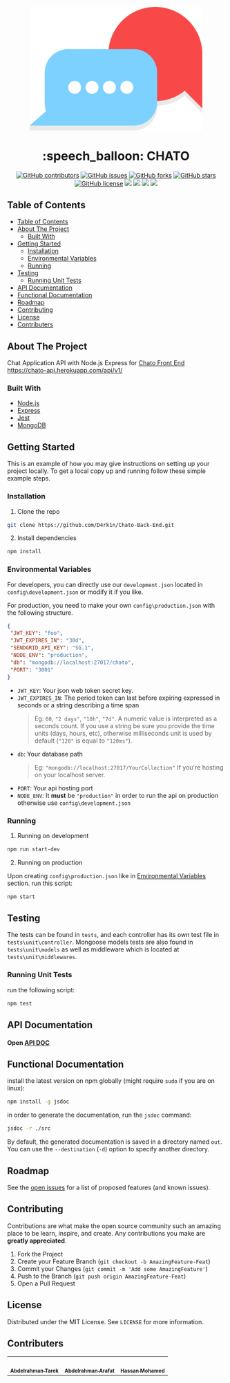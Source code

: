<p align="center">
  <a href="" rel="noopener">
 <img width=400px  src="./logo.svg" alt="Chato image"></a>
</p>


<h1 align="center"> :speech_balloon: CHATO </h1>

<div align="center">
  
  [![GitHub contributors](https://img.shields.io/github/contributors/D4rk1n/Chato-Back-End)](https://github.com/D4rk1n/Chato-Back-End/contributors)
  [![GitHub issues](https://img.shields.io/github/issues/D4rk1n/Chato-Back-End)](https://github.com/D4rk1n/Chato-Back-End/issues)
  [![GitHub forks](https://img.shields.io/github/forks/D4rk1n/Chato-Back-End)](https://github.com/D4rk1n/Chato-Back-End/network)
  [![GitHub stars](https://img.shields.io/github/stars/D4rk1n/Chato-Back-End)](https://github.com/D4rk1n/Chato-Back-End/stargazers)
  [![GitHub license](https://img.shields.io/github/license/D4rk1n/Chato-Back-End)](https://github.com/D4rk1n/Chato-Back-End/blob/main/LICENSE)
  <img src="https://img.shields.io/github/languages/count/D4rk1n/Chato-Back-End" />
  <img src="https://img.shields.io/github/languages/top/D4rk1n/Chato-Back-End" />
  <img src="https://img.shields.io/github/languages/code-size/D4rk1n/Chato-Back-End" />
  <img src="https://img.shields.io/github/issues-pr-raw/D4rk1n/Chato-Back-End" />

</div>

## Table of Contents

- [Table of Contents](#table-of-contents)
- [About The Project](#about-the-project)
  - [Built With](#built-with)
- [Getting Started](#getting-started)
  - [Installation](#installation)
  - [Environmental Variables](#environmental-variables)
  - [Running](#running)
- [Testing](#testing)
  - [Running Unit Tests](#running-unit-tests)
- [API Documentation](#api-documentation)
- [Functional Documentation](#functional-documentation)
- [Roadmap](#roadmap)
- [Contributing](#contributing)
- [License](#license)
- [Contributers](#contributers)



## About The Project

Chat Application API with Node.js Express for <a href="https://github.com/D4rk1n/Chato-Front-end">Chato Front End</a>
https://chato-api.herokuapp.com/api/v1/

### Built With

- [Node.js](https://nodejs.org)
- [Express](https://expressjs.com)
- [Jest](https://jestjs.io)
- [MongoDB](https://www.mongodb.com)

<!-- GETTING STARTED -->

## Getting Started

This is an example of how you may give instructions on setting up your project locally.
To get a local copy up and running follow these simple example steps.

### Installation

1. Clone the repo

```sh
git clone https://github.com/D4rk1n/Chato-Back-End.git
```

2. Install dependencies

```sh
npm install
```
 
 ### Environmental Variables

 For developers, you can directly use our `development.json` located in `config\development.json` or modify it if you like.

 For production, you need to make your own `config\production.json` with the following structure.
 
 ```json
{
  "JWT_KEY": "foo",
  "JWT_EXPIRES_IN": "30d",
  "SENDGRID_API_KEY": "SG.1",
  "NODE_ENV": "production",
  "db": "mongodb://localhost:27017/chato",
  "PORT": "3001"
}

 ```
* `JWT_KEY`: Your json web token secret key.
* `JWT_EXPIRES_IN`: The period token can last before expiring expressed in seconds or a string describing a time span
  > Eg: `60`, `"2 days"`, `"10h"`, `"7d"`. A numeric value is interpreted as a seconds count. If you use a string be sure you provide the time units (days, hours, etc), otherwise milliseconds unit is used by default (`"120"` is equal to `"120ms"`).
* `db`: Your database path 
  > Eg: `"mongodb://localhost:27017/YourCollection"` If you're hosting on your localhost server.
* `PORT`: Your api hosting port
* `NODE_ENV`: It **must** be `"production"` in order to run the api on production otherwise use `config\development.json`

### Running

1. Running on development

```sh
npm run start-dev
```

2. Running on production

Upon creating `config\production.json` like in [Environmental Variables](#environmental-variables) section. run this script:

```sh
npm start
```


<!-- TESTING -->

## Testing
The tests can be found in ````tests````, and each controller has its own test file in ````tests\unit\controller````. Mongoose models tests are also found in ````tests\unit\models```` as well as middleware which is located at ````tests\unit\middlewares````.

### Running Unit Tests

run the following script:
```sh
npm test
```

<!-- API DOC -->

## API Documentation
  <h4>Open <a href="https://documenter.getpostman.com/view/10395649/TVCfVo1a"> API DOC </a> </h4>

<!-- FUNC DOC -->

## Functional Documentation

install the latest version on npm globally (might require `sudo` if you are on linux):
```sh
npm install -g jsdoc
```

in order to generate the documentation, run the `jsdoc` command:
```sh
jsdoc -r ./src
```
By default, the generated documentation is saved in a directory named `out`. You
can use the `--destination` (`-d`) option to specify another directory.

## Roadmap

See the [open issues](https://github.com/D4rk1n/Chato-Back-End/issues) for a list of proposed features (and known issues).

<!-- CONTRIBUTING -->

## Contributing

Contributions are what make the open source community such an amazing place to be learn, inspire, and create. Any contributions you make are **greatly appreciated**.

1. Fork the Project
2. Create your Feature Branch (`git checkout -b AmazingFeature-Feat`)
3. Commit your Changes (`git commit -m 'Add some AmazingFeature'`)
4. Push to the Branch (`git push origin AmazingFeature-Feat`)
5. Open a Pull Request

<!-- LICENSE -->

## License

Distributed under the MIT License. See `LICENSE` for more information.

<!-- Contributers -->

## Contributers

<table>
  <tr>
    <td align="center"><a href="https://github.com/fuboki10"><img src="https://avatars.githubusercontent.com/u/35429211?s=460&v=4" width="100px;" alt=""/><br /><sub><b>Abdelrahman Tarek</b></sub></a><br /></td>
    <td align="center"><a href="https://github.com/D4rk1n"><img src="https://avatars.githubusercontent.com/u/44725090?s=460&v=4" width="100px;" alt=""/><br /><sub><b>Abdelrahman Arafat</b></sub></a><br /></td>
    <td align="center"><a href="https://github.com/Hassan950"><img src="https://avatars.githubusercontent.com/u/42610032?s=460&v=4" width="100px;" alt=""/><br /><sub><b>Hassan Mohamed</b></sub></a><br /></td>
  </tr>
 </table>
